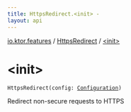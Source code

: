 ```yaml
---
title: HttpsRedirect.<init> - 
layout: api
---
```


<div class='api-docs-breadcrumbs'><a href="../index.html">io.ktor.features</a> / <a href="index.html">HttpsRedirect</a> / <a href="./-init-.html">&lt;init&gt;</a></div>

# &lt;init&gt;

<div class="signature"><code><span class="identifier">HttpsRedirect</span><span class="symbol">(</span><span class="parameterName" id="io.ktor.features.HttpsRedirect$<init>(io.ktor.features.HttpsRedirect.Configuration)/config">config</span><span class="symbol">:</span>&nbsp;<a href="-configuration/index.html"><span class="identifier">Configuration</span></a><span class="symbol">)</span></code></div>

Redirect non-secure requests to HTTPS

